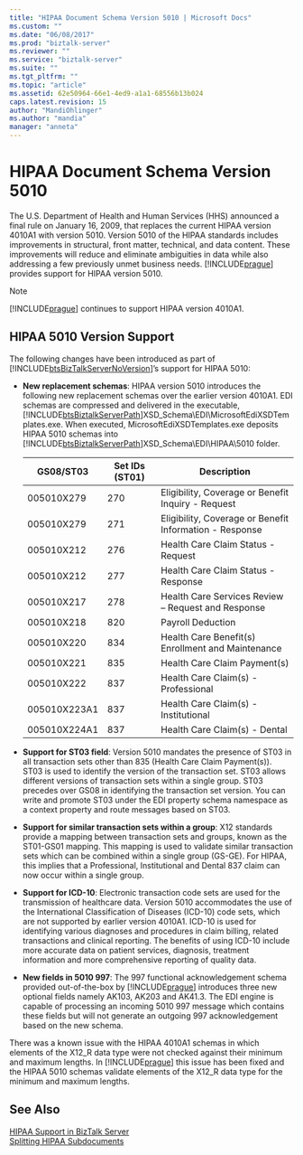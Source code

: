 ```yaml
---
title: "HIPAA Document Schema Version 5010 | Microsoft Docs"
ms.custom: ""
ms.date: "06/08/2017"
ms.prod: "biztalk-server"
ms.reviewer: ""
ms.service: "biztalk-server"
ms.suite: ""
ms.tgt_pltfrm: ""
ms.topic: "article"
ms.assetid: 62e50964-66e1-4ed9-a1a1-68556b13b024
caps.latest.revision: 15
author: "MandiOhlinger"
ms.author: "mandia"
manager: "anneta"
---
```

# HIPAA Document Schema Version 5010
The U.S. Department of Health and Human Services (HHS) announced a final rule on January 16, 2009, that replaces the current HIPAA version 4010A1 with version 5010. Version 5010 of the HIPAA standards includes improvements in structural, front matter, technical, and data content. These improvements will reduce and eliminate ambiguities in data while also addressing a few previously unmet business needs. [!INCLUDE[prague](../includes/prague-md.md)] provides support for HIPAA version 5010.  
  
> [!NOTE]
>  [!INCLUDE[prague](../includes/prague-md.md)] continues to support HIPAA version 4010A1.  
  
## HIPAA 5010 Version Support  
 The following changes have been introduced as part of [!INCLUDE[btsBizTalkServerNoVersion](../includes/btsbiztalkservernoversion-md.md)]’s support for HIPAA 5010:  
  
-   **New replacement schemas**: HIPAA version 5010 introduces the following new replacement schemas over the earlier version 4010A1. EDI schemas are compressed and delivered in the executable, [!INCLUDE[btsBiztalkServerPath](../includes/btsbiztalkserverpath-md.md)]XSD_Schema\EDI\MicrosoftEdiXSDTemplates.exe. When executed, MicrosoftEdiXSDTemplates.exe deposits HIPAA 5010 schemas into [!INCLUDE[btsBiztalkServerPath](../includes/btsbiztalkserverpath-md.md)]XSD_Schema\EDI\HIPAA\5010 folder.  
  
    |GS08/ST03|Set IDs (ST01)|Description|  
    |----------------|----------------------|-----------------|  
    |005010X279|270|Eligibility, Coverage or Benefit Inquiry - Request|  
    |005010X279|271|Eligibility, Coverage or Benefit Information - Response|  
    |005010X212|276|Health Care Claim Status - Request|  
    |005010X212|277|Health Care Claim Status - Response|  
    |005010X217|278|Health Care Services Review – Request and Response|  
    |005010X218|820|Payroll Deduction|  
    |005010X220|834|Health Care Benefit(s) Enrollment and Maintenance|  
    |005010X221|835|Health Care Claim Payment(s)|  
    |005010X222|837|Health Care Claim(s) - Professional|  
    |005010X223A1|837|Health Care Claim(s) - Institutional|  
    |005010X224A1|837|Health Care Claim(s) - Dental|  
  
-   **Support for ST03 field**: Version 5010 mandates the presence of ST03 in all transaction sets other than 835 (Health Care Claim Payment(s)). ST03 is used to identify the version of the transaction set. ST03 allows different versions of transaction sets within a single group. ST03 precedes over GS08 in identifying the transaction set version. You can write and promote ST03 under the EDI property schema namespace as a context property and route messages based on ST03.  
  
-   **Support for similar transaction sets within a group**: X12 standards provide a mapping between transaction sets and groups, known as the ST01-GS01 mapping. This mapping is used to validate similar transaction sets which can be combined within a single group (GS-GE). For HIPAA, this implies that a Professional, Institutional and Dental 837 claim can now occur within a single group.  
  
-   **Support for ICD-10**: Electronic transaction code sets are used for the transmission of healthcare data. Version 5010 accommodates the use of the International Classification of Diseases (ICD-10) code sets, which are not supported by earlier version 4010A1. ICD-10 is used for identifying various diagnoses and procedures in claim billing, related transactions and clinical reporting. The benefits of using ICD-10 include more accurate data on patient services, diagnosis, treatment information and more comprehensive reporting of quality data.  
  
-   **New fields in 5010 997**: The 997 functional acknowledgement schema provided out-of-the-box by [!INCLUDE[prague](../includes/prague-md.md)] introduces three new optional fields namely AK103, AK203 and AK41.3. The EDI engine is capable of processing an incoming 5010 997 message which contains these fields but will not generate an outgoing 997 acknowledgement based on the new schema.  
  
 There was a known issue with the HIPAA 4010A1 schemas in which elements of the X12_R data type were not checked against their minimum and maximum lengths. In [!INCLUDE[prague](../includes/prague-md.md)] this issue has been fixed and the HIPAA 5010 schemas validate elements of the X12_R data type for the minimum and maximum lengths.  
  
## See Also  
 [HIPAA Support in BizTalk Server](../core/hipaa-support-in-biztalk-server.md)   
 [Splitting HIPAA Subdocuments](../core/splitting-hipaa-subdocuments.md)